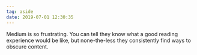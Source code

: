 ```yaml
---
tag: aside
date: 2019-07-01 12:30:35
---
```

Medium is so frustrating. You can tell they know what a good reading experience would be like, but none-the-less they consistently find ways to obscure content. 